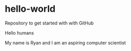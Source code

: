 # hello-world
Repository to get started with with GitHub

Hello humans

My name is Ryan and I am an aspiring computer scientist
